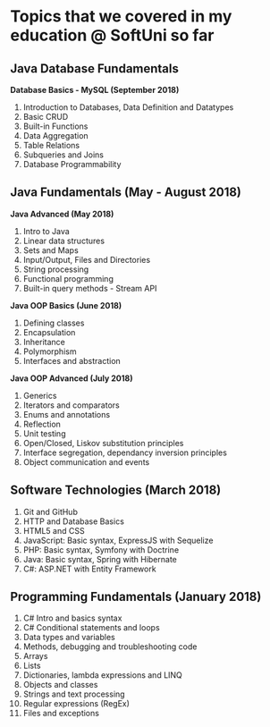 Topics that we covered in my education @ SoftUni so far
===

## Java Database Fundamentals
**Database Basics - MySQL (September 2018)**
1. Introduction to Databases, Data Definition and Datatypes
2. Basic CRUD
3. Built-in Functions
4. Data Aggregation
5. Table Relations
6. Subqueries and Joins
7. Database Programmability

## Java Fundamentals (May - August 2018)
**Java Advanced (May 2018)**
1. Intro to Java
2. Linear data structures
3. Sets and Maps
4. Input/Output, Files and Directories
5. String processing
6. Functional programming
7. Built-in query methods - Stream API

**Java OOP Basics (June 2018)**
1. Defining classes
2. Encapsulation
3. Inheritance
4. Polymorphism
5. Interfaces and abstraction

**Java OOP Advanced (July 2018)**
1. Generics
2. Iterators and comparators
3. Enums and annotations
4. Reflection
5. Unit testing
6. Open/Closed, Liskov substitution principles
7. Interface segregation, dependancy inversion principles
8. Object communication and events

## Software Technologies (March 2018)
1. Git and GitHub
2. HTTP and Database Basics
3. HTML5 and CSS
4. JavaScript: Basic syntax, ExpressJS with Sequelize
5. PHP: Basic syntax, Symfony with Doctrine
6. Java: Basic syntax, Spring with Hibernate
7. C#: ASP.NET with Entity Framework

## Programming Fundamentals (January 2018)
1. C# Intro and basics syntax
2. C# Conditional statements and loops
3. Data types and variables
4. Methods, debugging and troubleshooting code
5. Arrays
6. Lists
7. Dictionaries, lambda expressions and LINQ
8. Objects and classes
9. Strings and text processing
10. Regular expressions (RegEx)
11. Files and exceptions
